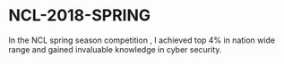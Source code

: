 # NCL-2018-SPRING
In the NCL spring season competition , I achieved top 4% in nation wide range and gained invaluable knowledge in cyber security.
